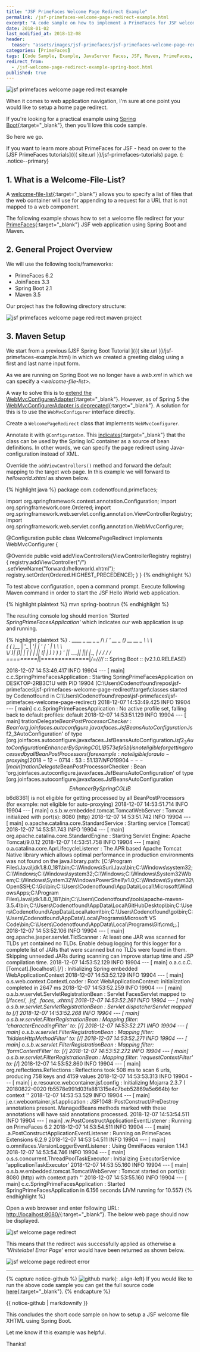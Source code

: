 ```yaml
---
title: "JSF PrimeFaces Welcome Page Redirect Example"
permalink: /jsf-primefaces-welcome-page-redirect-example.html
excerpt: "A code sample on how to implement a PrimeFaces for JSF welcome page redirect using Spring Boot."
date: 2018-01-02
last_modified_at: 2018-12-08
header:
  teaser: "assets/images/jsf-primefaces/jsf-primefaces-welcome-page-redirect-example.png"
categories: [PrimeFaces]
tags: [Code Sample, Example, JavaServer Faces, JSF, Maven, PrimeFaces, Redirect, Spring Boot, Welcome File, Welcome Page]
redirect_from:
  - /jsf-welcome-page-redirect-example-spring-boot.html
published: true
---
```


<img src="{{ site.url }}/assets/images/jsf-primefaces/jsf-primefaces-welcome-page-redirect-example.png" alt="jsf primefaces welcome page redirect example" class="align-right title-image">

When it comes to web application navigation, I'm sure at one point you would like to setup a home page redirect.

If you're looking for a practical example using [Spring Boot](https://spring.io/projects/spring-boot){:target="_blank"}, then you'll love this code sample.

So here we go.

If you want to learn more about PrimeFaces for JSF - head on over to the [JSF PrimeFaces tutorials]({{ site.url }}/jsf-primefaces-tutorials) page.
{: .notice--primary}

## 1. What is a Welcome-File-List?

A [welcome-file-list](https://docs.oracle.com/cd/E19798-01/821-1841/bnaer/index.html){:target="_blank"} allows you to specify a list of files that the web container will use for appending to a request for a URL that is not mapped to a web component.

The following example shows how to set a welcome file redirect for your [PrimeFaces](http://primefaces.org/){:target="_blank"} JSF web application using Spring Boot and Maven.

## 2. General Project Overview

We will use the following tools/frameworks:
* PrimeFaces 6.2
* JoinFaces 3.3
* Spring Boot 2.1
* Maven 3.5

Our project has the following directory structure:

<img src="{{ site.url }}/assets/images/jsf-primefaces/jsf-primefaces-welcome-page-redirect-maven-project.png" alt="jsf primefaces welcome page redirect maven project">

## 3. Maven Setup

We start from a previous [JSF Spring Boot Tutorial ]({{ site.url }}/jsf-primefaces-example.html) in which we created a greeting dialog using a first and last name input form.

As we are running on Spring Boot we no longer have a <var>web.xml</var> in which we can specify a <var>&lt;welcome-file-list&gt;</var>.

A way to solve this is to [extend the WebMvcConfigurerAdapter](https://stackoverflow.com/a/29054676/4201470){:target="_blank"}. However, as of Spring 5 the [WebMvcConfigurerAdapter is deprecated](https://www.baeldung.com/web-mvc-configurer-adapter-deprecated){:target="_blank"}. A solution for this is to use the `WebMvcConfigurer` interface directly.

Create a `WelcomePageRedirect` class that implements `WebMvcConfigurer`.

Annotate it with `@Configuration`. This [indicates](https://docs.spring.io/spring/docs/4.3.13.RELEASE/spring-framework-reference/html/beans.html#beans-java-basic-concepts){:target="_blank"} that the class can be used by the Spring IoC container as a source of bean definitions. In other words, we can specify the page redirect using Java-configuration instead of XML.

Override the `addViewControllers()` method and forward the default mapping to the target web page. In this example we will forward to <var>helloworld.xhtml</var> as shown below.

{% highlight java %}
package com.codenotfound.primefaces;

import org.springframework.context.annotation.Configuration;
import org.springframework.core.Ordered;
import org.springframework.web.servlet.config.annotation.ViewControllerRegistry;
import org.springframework.web.servlet.config.annotation.WebMvcConfigurer;

@Configuration
public class WelcomePageRedirect implements WebMvcConfigurer {

  @Override
  public void addViewControllers(ViewControllerRegistry registry) {
    registry.addViewController("/")
        .setViewName("forward:/helloworld.xhtml");
    registry.setOrder(Ordered.HIGHEST_PRECEDENCE);
  }
}
{% endhighlight %}

To test above configuration, open a command prompt. Execute following Maven command in order to start the JSF Hello World web application.

{% highlight plaintext %}
mvn spring-boot:run
{% endhighlight %}

The resulting console log should mention <var>'Started SpringPrimeFacesApplication'</var> which indicates our web application is up and running.

{% highlight plaintext %}
.   ____          _            __ _ _
/\\ / ___'_ __ _ _(_)_ __  __ _ \ \ \ \
( ( )\___ | '_ | '_| | '_ \/ _` | \ \ \ \
\\/  ___)| |_)| | | | | || (_| |  ) ) ) )
'  |____| .__|_| |_|_| |_\__, | / / / /
=========|_|==============|___/=/_/_/_/
:: Spring Boot ::        (v2.1.0.RELEASE)

2018-12-07 14:53:49.417  INFO 19904 --- [           main] c.c.SpringPrimeFacesApplication          : Starting SpringPrimeFacesApplication on DESKTOP-2RB3C1U with PID 19904 (C:\Users\Codenotfound\repos\jsf-primefaces\jsf-primefaces-welcome-page-redirect\target\classes started by Codenotfound in C:\Users\Codenotfound\repos\jsf-primefaces\jsf-primefaces-welcome-page-redirect)
2018-12-07 14:53:49.425  INFO 19904 --- [           main] c.c.SpringPrimeFacesApplication          : No active profile set, falling back to default profiles: default
2018-12-07 14:53:51.129  INFO 19904 --- [           main] trationDelegate$BeanPostProcessorChecker : Bean 'org.joinfaces.autoconfigure.javaxfaces.JsfBeansAutoConfiguration$Jsf2_3AutoConfiguration' of type [org.joinfaces.autoconfigure.javaxfaces.JsfBeansAutoConfiguration$Jsf2_3AutoConfiguration$$EnhancerBySpringCGLIB$$573efe5b] is not eligible for getting processed by all BeanPostProcessors (for example: not eligible for auto-proxying)
2018-12-07 14:53:51.137  INFO 19904 --- [           main] trationDelegate$BeanPostProcessorChecker : Bean 'org.joinfaces.autoconfigure.javaxfaces.JsfBeansAutoConfiguration' of type [org.joinfaces.autoconfigure.javaxfaces.JsfBeansAutoConfiguration$$EnhancerBySpringCGLIB$$b6d8361] is not eligible for getting processed by all BeanPostProcessors (for example: not eligible for auto-proxying)
2018-12-07 14:53:51.714  INFO 19904 --- [           main] o.s.b.w.embedded.tomcat.TomcatWebServer  : Tomcat initialized with port(s): 8080 (http)
2018-12-07 14:53:51.742  INFO 19904 --- [           main] o.apache.catalina.core.StandardService   : Starting service [Tomcat]
2018-12-07 14:53:51.743  INFO 19904 --- [           main] org.apache.catalina.core.StandardEngine  : Starting Servlet Engine: Apache Tomcat/9.0.12
2018-12-07 14:53:51.758  INFO 19904 --- [           main] o.a.catalina.core.AprLifecycleListener   : The APR based Apache Tomcat Native library which allows optimal performance in production environments was not found on the java.library.path: [C:\Program Files\Java\jdk1.8.0_181\bin;C:\Windows\Sun\Java\bin;C:\Windows\system32;C:\Windows;C:\Windows\system32;C:\Windows;C:\Windows\System32\Wbem;C:\Windows\System32\WindowsPowerShell\v1.0\;C:\Windows\System32\OpenSSH\;C:\Go\bin;C:\Users\Codenotfound\AppData\Local\Microsoft\WindowsApps;C:\Program Files\Java\jdk1.8.0_181\bin;C:\Users\Codenotfound\tools\apache-maven-3.5.4\bin;C:\Users\Codenotfound\AppData\Local\GitHubDesktop\bin;C:\Users\Codenotfound\AppData\Local\atom\bin;C:\Users\Codenotfound\go\bin;C:\Users\Codenotfound\AppData\Local\Programs\Microsoft VS Code\bin;C:\Users\Codenotfound\AppData\Local\Programs\Git\cmd;;.]
2018-12-07 14:53:52.106  INFO 19904 --- [           main] org.apache.jasper.servlet.TldScanner     : At least one JAR was scanned for TLDs yet contained no TLDs. Enable debug logging for this logger for a complete list of JARs that were scanned but no TLDs were found in them. Skipping unneeded JARs during scanning can improve startup time and JSP compilation time.
2018-12-07 14:53:52.129  INFO 19904 --- [           main] o.a.c.c.C.[Tomcat].[localhost].[/]       : Initializing Spring embedded WebApplicationContext
2018-12-07 14:53:52.129  INFO 19904 --- [           main] o.s.web.context.ContextLoader            : Root WebApplicationContext: initialization completed in 2647 ms
2018-12-07 14:53:52.259  INFO 19904 --- [           main] o.s.b.w.servlet.ServletRegistrationBean  : Servlet FacesServlet mapped to [/faces/*, *.jsf, *.faces, *.xhtml]
2018-12-07 14:53:52.261  INFO 19904 --- [           main] o.s.b.w.servlet.ServletRegistrationBean  : Servlet dispatcherServlet mapped to [/]
2018-12-07 14:53:52.268  INFO 19904 --- [           main] o.s.b.w.servlet.FilterRegistrationBean   : Mapping filter: 'characterEncodingFilter' to: [/*]
2018-12-07 14:53:52.271  INFO 19904 --- [           main] o.s.b.w.servlet.FilterRegistrationBean   : Mapping filter: 'hiddenHttpMethodFilter' to: [/*]
2018-12-07 14:53:52.271  INFO 19904 --- [           main] o.s.b.w.servlet.FilterRegistrationBean   : Mapping filter: 'formContentFilter' to: [/*]
2018-12-07 14:53:52.272  INFO 19904 --- [           main] o.s.b.w.servlet.FilterRegistrationBean   : Mapping filter: 'requestContextFilter' to: [/*]
2018-12-07 14:53:52.860  INFO 19904 --- [           main] org.reflections.Reflections              : Reflections took 508 ms to scan 6 urls, producing 758 keys and 4159 values
2018-12-07 14:53:53.313  INFO 19904 --- [           main] j.e.resource.webcontainer.jsf.config     : Initializing Mojarra 2.3.7 ( 20180822-0020 fb5578e991d03fa881315e4c7beb52869a5e664b) for context ''
2018-12-07 14:53:53.529  INFO 19904 --- [           main] j.e.r.webcontainer.jsf.application       : JSF1048: PostConstruct/PreDestroy annotations present.  ManagedBeans methods marked with these annotations will have said annotations processed.
2018-12-07 14:53:54.511  INFO 19904 --- [           main] .w.PostConstructApplicationEventListener : Running on PrimeFaces 6.2
2018-12-07 14:53:54.511  INFO 19904 --- [           main] .a.PostConstructApplicationEventListener : Running on PrimeFaces Extensions 6.2.9
2018-12-07 14:53:54.511  INFO 19904 --- [           main] o.omnifaces.VersionLoggerEventListener   : Using OmniFaces version 1.14.1
2018-12-07 14:53:54.746  INFO 19904 --- [           main] o.s.s.concurrent.ThreadPoolTaskExecutor  : Initializing ExecutorService 'applicationTaskExecutor'
2018-12-07 14:53:55.160  INFO 19904 --- [           main] o.s.b.w.embedded.tomcat.TomcatWebServer  : Tomcat started on port(s): 8080 (http) with context path ''
2018-12-07 14:53:55.160  INFO 19904 --- [           main] c.c.SpringPrimeFacesApplication          : Started SpringPrimeFacesApplication in 6.156 seconds (JVM running for 10.557)
{% endhighlight %}

Open a web browser and enter following URL: [http://localhost:8080/](http://localhost:8080/){:target="_blank"}. The below web page should now be displayed.

<img src="{{ site.url }}/assets/images/jsf-primefaces/jsf-welcome-page-redirect.png" alt="jsf welcome page redirect">

This means that the redirect was successfully applied as otherwise a <var>'Whitelabel Error Page'</var> error would have been returned as shown below.

<img src="{{ site.url }}/assets/images/jsf-primefaces/jsf-welcome-page-redirect-error.png" alt="jsf welcome page redirect error">

---

{% capture notice-github %}
![github mark](/assets/images/logos/github-mark.png){: .align-left}
If you would like to run the above code sample you can get the full source code [here](https://github.com/code-not-found/jsf-primefaces/tree/master/jsf-welcome-page-redirect){:target="_blank"}.
{% endcapture %}
<div class="notice--info">{{ notice-github | markdownify }}</div>

This concludes the short code sample on how to setup a JSF welcome file XHTML using Spring Boot.

Let me know if this example was helpful.

Thanks!
